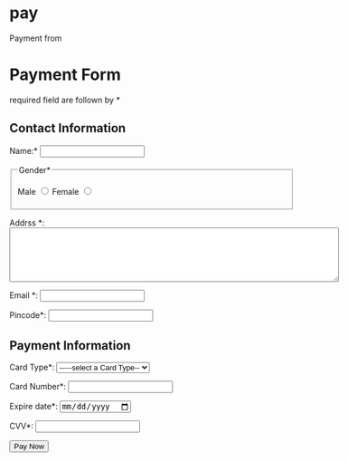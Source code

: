 # pay
Payment from
<!DOCTYPE html>
<html lang="en">
  <head>
    <meta charset="UTF-8" />
    <meta http-equiv="X-UA-Compatible" content="IE=edge" />
    <meta name="viewport" content="width=device-width, initial-scale=1.0" />
    <title>Payment Form</title>
  </head>
  <body>
    <form action="">
      <h1>Payment Form</h1>
      <p>required field are follown by *</p>
      <h2>Contact Information</h2>
      <p>Name:* <input type="text" name="name" required></p>
      <fieldset>
        <legend>Gender*</legend>
        <p>
          Male <input type="radio" name="gender" id="Male" required> Female
          <input type="radio" name="gender" id="Female" required>
        </p>
      </fieldset>
      <p>
        Addrss *:
        <textarea name="address" id="address" cols="70" rows="6"required></textarea>
      </p>
      <p>Email *: <input type="email" name="email" id="email" required></p>
      <p>Pincode*: <input type="number" name="Pincode" id="Pincode" required></p>
      <h2>Payment Information</h2>
      <p>Card Type*:
        <select name="cardtype" id="cardtype"required>
            <option value="">-----select a Card Type--</option>
            <option value="VISA">VISA</option>
            <option value="MASTERCARD">MASTERCARD</option>
            <option value="RUPAY">RUPAY</option>
            <option value="CRED">CRED</option>
        </select>
      </p>
      <p>
        Card Number*: <input type="number" name="number" id="number"required>
      </p>
      <p>
        Expire date*: <input type="date" name="exp_date" id="exp_date"required>
      </p>
      <p>
        CVV*: <input type="password" name="cvv" id="cvv"required>
      </p>
      <input type="submit" value="Pay Now">
    </form>
  </body>
</html>
